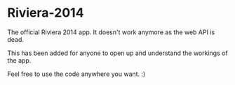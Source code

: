 Riviera-2014
============

The official Riviera 2014 app. It doesn't work anymore as the web API is dead.

This has been added for anyone to open up and understand the workings of the app. 

Feel free to use the code anywhere you want. :)
